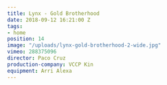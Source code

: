 ```yaml
---
title: Lynx - Gold Brotherhood
date: 2018-09-12 16:21:00 Z
tags:
- home
position: 14
image: "/uploads/lynx-gold-brotherhood-2-wide.jpg"
vimeo: 288375096
director: Paco Cruz
production-company: VCCP Kin
equipment: Arri Alexa
---
```


